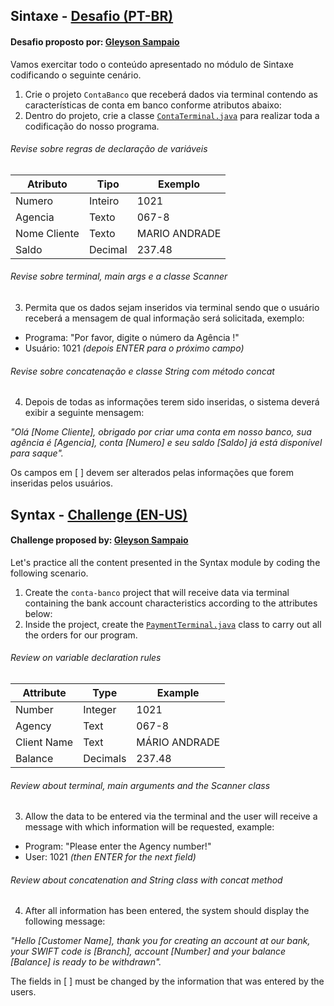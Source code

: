 ## Sintaxe - [Desafio (PT-BR)](https://github.com/julioreigen/DIO-java-basico/blob/main/conta-banco/src/ContaTerminal.java)
#### Desafio proposto por: [Gleyson Sampaio](https://github.com/glysns)
Vamos exercitar todo o conteúdo apresentado no módulo de Sintaxe codificando o seguinte cenário.

1. Crie o projeto `ContaBanco` que receberá dados via terminal contendo as características de conta em banco conforme atributos abaixo:
2. Dentro do projeto, crie a classe [`ContaTerminal.java`](https://github.com/julioreigen/DIO-java-basico/blob/main/conta-banco/src/ContaTerminal.java) para realizar toda a codificação do nosso programa.

###### Revise sobre regras de declaração de variáveis

| Atributo     | Tipo    | Exemplo       |
|--------------|---------|---------------|
| Numero       | Inteiro | 1021          |
| Agencia      | Texto   | 067-8         |
| Nome Cliente | Texto   | MARIO ANDRADE |
| Saldo        | Decimal | 237.48        |

###### Revise sobre terminal, main args e a classe Scanner
3. Permita que os dados sejam inseridos via terminal sendo que o usuário receberá a mensagem de qual informação será solicitada, exemplo:

* Programa: "Por favor, digite o número da Agência !"
* Usuário: 1021 *(depois ENTER para o próximo campo)*

###### Revise sobre concatenação e classe String com método concat

4. Depois de todas as informações terem sido inseridas, o sistema deverá exibir a seguinte mensagem:

*"Olá [Nome Cliente], obrigado por criar uma conta em nosso banco, sua agência é [Agencia], conta [Numero] e seu saldo [Saldo] já está disponível para saque".*

Os campos em [ ] devem ser alterados pelas informações que forem inseridas pelos usuários.


## Syntax - [Challenge (EN-US)](https://github.com/julioreigen/DIO-java-basico/blob/main/conta-banco/src/PaymentTerminal.java)
#### Challenge proposed by: [Gleyson Sampaio](https://github.com/glysns)
Let's practice all the content presented in the Syntax module by coding the following scenario.

1. Create the `conta-banco` project that will receive data via terminal containing the bank account characteristics according to the attributes below:
2. Inside the project, create the [`PaymentTerminal.java`](https://github.com/julioreigen/DIO-java-basico/blob/main/conta-banco/src/PaymentTerminal.java) class to carry out all the orders for our program.

###### Review on variable declaration rules

| Attribute   | Type     | Example       |
|-------------|----------|---------------|
| Number      | Integer  | 1021          |
| Agency      | Text     | 067-8         |
| Client Name | Text     | MÁRIO ANDRADE |
| Balance     | Decimals | 237.48        |

###### Review about terminal, main arguments and the Scanner class
3. Allow the data to be entered via the terminal and the user will receive a message with which information will be requested, example:

* Program: "Please enter the Agency number!"
* User: 1021 *(then ENTER for the next field)*

###### Review about concatenation and String class with concat method

4. After all information has been entered, the system should display the following message:

*"Hello [Customer Name], thank you for creating an account at our bank, your SWIFT code is [Branch], account [Number] and your balance [Balance] is ready to be withdrawn".*

The fields in [ ] must be changed by the information that was entered by the users.
